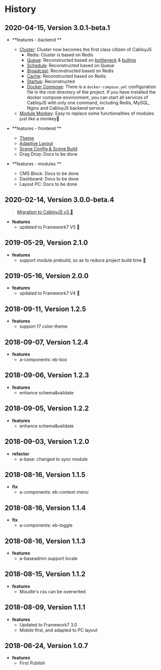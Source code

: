 # History

## 2020-04-15, Version 3.0.1-beta.1

* **features - backend **
  * [Cluster](https://cabloy.com/articles/guide-quick-start.html#Configure_Redis_24): Cluster now becomes the first class citizen of CabloyJS
    * Redis: Cluster is based on Redis
    * [Queue](https://cabloy.com/articles/queue.html): Reconstructed based on [bottleneck](https://github.com/SGrondin/bottleneck/) & [bullmq](https://github.com/taskforcesh/bullmq)
    * [Schedule](https://cabloy.com/articles/schedule.html): Reconstructed based on Queue
    * [Broadcast](https://cabloy.com/articles/broadcast.html): Reconstructed based on Redis
    * [Cache](https://cabloy.com/articles/cache.html): Reconstructed based on Redis
    * [Startup](https://cabloy.com/articles/startup.html): Reconstructed
    * [Docker Compose](https://cabloy.com/articles/guide-quick-start.html#Docker_Compose_189): There is a `docker-compose.yml` configuration file in the root directory of the project. If you have installed the docker compose environment, you can start all services of CabloyJS with only one command, including Redis, MySQL, Nginx and CabloyJS backend service
  * [Module Monkey](https://cabloy.com/articles/module-monkey.html): Easy to replace some functionalities of modules just like a monkey🐒

* **features - frontend **
  * [Theme](https://cabloy.com/articles/theme.html)
  * [Adaptive Layout](https://cabloy.com/articles/013d5e01ae5a40ae90a536d2cafd50cd.html)
  * [Scene Config & Scene Build](https://cabloy.com/articles/config-front.html)
  * Drag Drop: Docs to be done

* **features - modules **
  * CMS Block: Docs to be done
  * Dashboard: Docs to be done
  * Layout PC: Docs to be done

## 2020-02-14, Version 3.0.0-beta.4

> [Migration to CabloyJS v3 🎉](https://community.cabloy.com/articles/v2-to-v3.html)

* **features**
  * updated to Framework7 V5 🎉

## 2019-05-29, Version 2.1.0

* **features**
  * support module prebuild, so as to reduce project build time 🎉

## 2019-05-16, Version 2.0.0

* **features**
  * updated to Framework7 V4 🎉

## 2018-09-11, Version 1.2.5

* **features**
  * support f7 color-theme


## 2018-09-07, Version 1.2.4

* **features**
  * a-components: eb-box


## 2018-09-06, Version 1.2.3

* **features**
  * enhance schema&validate


## 2018-09-05, Version 1.2.2

* **features**
  * enhance schema&validate


## 2018-09-03, Version 1.2.0

* **refactor**
  * a-base: changed to sync module


## 2018-08-16, Version 1.1.5

* **fix**
  * a-components: eb-context-menu


## 2018-08-16, Version 1.1.4

* **fix**
  * a-components: eb-toggle


## 2018-08-16, Version 1.1.3

* **features**
  * a-baseadmin support locale


## 2018-08-15, Version 1.1.2

* **features**
  * Moudle's css can be overwrited


## 2018-08-09, Version 1.1.1

* **features**
  * Updated to Framework7 3.0
  * Mobile first, and adapted to PC layout


## 2018-06-24, Version 1.0.7

* **features**
  * First Publish
